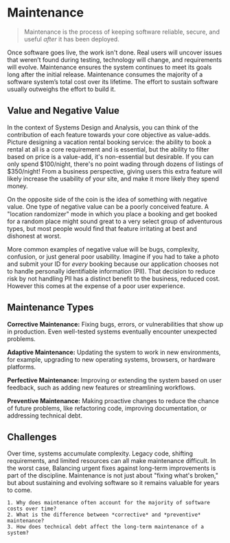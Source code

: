 # Maintenance

> Maintenance is the process of keeping software reliable, secure, and useful *after* it has been deployed.

Once software goes live, the work isn't done. Real users will uncover issues that weren’t found during testing, technology will change, and requirements will evolve. Maintenance ensures the system continues to meet its goals long after the initial release. Maintenance consumes the majority of a software system’s total cost over its lifetime. The effort to sustain software usually outweighs the effort to build it.

## Value and Negative Value
In the context of Systems Design and Analysis, you can think of the contribution of each feature towards your core objective as value-adds. Picture designing a vacation rental booking service: the ability to book a rental at all is a core requirement and is essential, but the ability to filter based on price is a value-add, it's non-essential but desirable. If you can only spend $100/night, there's no point wading through dozens of listings of $350/night! From a business perspective, giving users this extra feature will likely increase the usability of your site, and make it more likely they spend money.

On the opposite side of the coin is the idea of something with negative value. One type of negative value can be a poorly conceived feature. A "location randomizer" mode in which you place a booking and get booked for a random place might sound great to a very select group of adventurous types, but most people would find that feature irritating at best and dishonest at worst.

More common examples of negative value will be bugs, complexity, confusion, or just general poor usability. Imagine if you had to take a photo and submit your ID for *every* booking because our application chooses not to handle personally identifiable information (PII). That decision to reduce risk by not handling PII has a distinct benefit to the business, reduced cost. However this comes at the expense of a poor user experience.

## Maintenance Types

**Corrective Maintenance:** Fixing bugs, errors, or vulnerabilities that show up in production. Even well-tested systems eventually encounter unexpected problems.

**Adaptive Maintenance:** Updating the system to work in new environments, for example, upgrading to new operating systems, browsers, or hardware platforms.

**Perfective Maintenance:** Improving or extending the system based on user feedback, such as adding new features or streamlining workflows.

**Preventive Maintenance:** Making proactive changes to reduce the chance of future problems, like refactoring code, improving documentation, or addressing technical debt.

## Challenges

Over time, systems accumulate complexity. Legacy code, shifting requirements, and limited resources can all make maintenance difficult. In the worst case, Balancing urgent fixes against long-term improvements is part of the discipline. Maintenance is not just about "fixing what's broken," but about sustaining and evolving software so it remains valuable for years to come.

```admonish example title="Check Your Understanding"
1. Why does maintenance often account for the majority of software costs over time?  
2. What is the difference between *corrective* and *preventive* maintenance?  
3. How does technical debt affect the long-term maintenance of a system?  
```